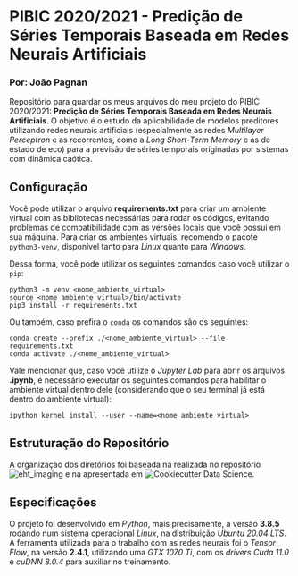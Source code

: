 # PIBIC 2020/2021 - Predição de Séries Temporais Baseada em Redes Neurais Artificiais
### Por: João Pagnan

Repositório para guardar os meus arquivos do meu projeto do PIBIC 2020/2021: **Predição de Séries Temporais Baseada em Redes Neurais Artificiais**. O objetivo é o estudo da aplicabilidade de modelos preditores utilizando redes neurais artificiais (especialmente as redes *Multilayer Perceptron* e as recorrentes, como a *Long Short-Term Memory* e as de estado de eco) para a previsão de séries temporais originadas por sistemas com dinâmica caótica.

## Configuração
Você pode utilizar o arquivo **requirements.txt** para criar um ambiente virtual com as bibliotecas necessárias para rodar os códigos, evitando problemas de compatibilidade com as versões locais que você possui em sua máquina. Para criar os ambientes virtuais, recomendo o pacote `python3-venv`, disponível tanto para *Linux* quanto para *Windows*.

Dessa forma, você pode utilizar os seguintes comandos caso você utilizar o `pip`:
```
python3 -m venv <nome_ambiente_virtual> 
source <nome_ambiente_virtual>/bin/activate 
pip3 install -r requirements.txt 
```

Ou também, caso prefira o `conda` os comandos são os seguintes:
```
conda create --prefix ./<nome_ambiente_virtual> --file requirements.txt 
conda activate ./<nome_ambiente_virtual>
```

Vale mencionar que, caso você utilize o *Jupyter Lab* para abrir os arquivos **.ipynb**, é necessário executar os seguintes comandos para habilitar o ambiente virtual dentro dele (considerando que o seu terminal já está dentro do ambiente virtual):
```
ipython kernel install --user --name=<nome_ambiente_virtual>
```

## Estruturação do Repositório

A organização dos diretórios foi baseada na realizada no repositório ![eht_imaging](https://github.com/achael/eht-imaging) e na apresentada em ![Cookiecutter Data Science](http://drivendata.github.io/cookiecutter-data-science/). 

## Especificações
O projeto foi desenvolvido em *Python*, mais precisamente, a versão **3.8.5** rodando num sistema operacional *Linux*, na distribuição *Ubuntu 20.04 LTS*. A ferramenta utilizada para o trabalho com as redes neurais foi o *Tensor Flow*, na versão **2.4.1**, utilizando uma *GTX 1070 Ti*, com os *drivers* *Cuda 11.0* e *cuDNN 8.0.4* para auxiliar no treinamento.
